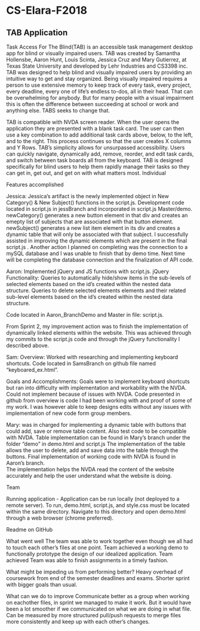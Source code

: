 # CS-Elara-F2018
## TAB Application 

  
  Task Access For The Blind(TAB) is an accessible task management desktop app for blind or visually impaired users. TAB was created by Samantha Hollensbe, Aaron Hunt, Louis Scinta, Jessica Cruz and Mary Gutierrez, at Texas State University and developed by Lehr Industries and CS3398 inc. TAB was designed to help blind and visually impaired users by providing an intuitive way to get and stay organized. Being visually impaired requires a person to use extensive memory to keep track of every task, every project, every deadline, every one of life’s endless to-dos, all in their head. That can be overwhelming for anybody. But for many people with a visual impairment this is often the difference between succeeding at school or work and anything else. TABS seeks to change that. 

  TAB is compatible with NVDA screen reader. When the user opens the application they are presented with a blank task card. The user can then use a key combination to add additional task cards above, below, to the left, and to the right. This process continues so that the user creates X columns and Y Rows. TAB’s simplicity allows for unsurpassed accessibility. Users can quickly navigate, dynamically add, remove, reorder, and edit task cards, and switch between task boards all from the keyboard. TAB is designed specifically for blind users to help them rapidly manage their tasks so they can get in, get out, and get on with what matters most.
Individual 

Features accomplished

Jessica: 
Jessica’s artifact is the newly implemented object  in New Category() & New Subject() functions in the script.js.
Development code located in script.js in  jessBranch and incorporated in script.js Master/demo. 
newCategory() generates a new button element in that div and creates an emepty list of subjects that are associated with that button element. newSubject() generates a new list item element in its div and creates a dynamic table that will only be associated with that subject. 
I successfully assisted in improving the dynamic elements which are present in the final script.js . Another action I planned on completing was the connection to a mySQL database and I was unable to finish that by demo time. 
Next time will be completing the database connection and the finalization of API code. 

Aaron: Implemented jQuery and JS functions with script.js.
jQuery Functionality:
Queries to automatically hide/show items in the sub-levels of selected elements based on the id’s created within the nested data structure.
Queries to delete selected elements elements and their related sub-level elements based on the id’s created within the nested data structure.

Code located in Aaron_BranchDemo and Master in file: script.js.

From Sprint 2, my improvement action was to finish the implementation of dynamically linked elements within the website. This was achieved through my commits to the script.js code and through the jQuery functionality I described above.

Sam:
 Overview: Worked with researching and implementing keyboard shortcuts. Code located in SamsBranch on github file named “keyboared_ex.html”.

Goals and Accomplishments: Goals were to implement keyboard shortcuts but ran into difficulty with implementation and workability with the NVDA. Could not implement because of issues with NVDA. Code presented in github from overview is code I had been working with and proof of some of my work. I was however able to keep designs edits without any issues with implementation of new code form group members.

Mary: was in charged for implementing a dynamic table with buttons that could add, save or remove table content. Also test code to be compatible with NVDA. 
Table implementation can be found in Mary’s branch under the folder “demo” in demo.html and script.js
The implementation of the table allows the user to delete, add and save data into the table through the buttons.
Final implementation of working code with NVDA is found in Aaron’s branch. 		
The implementation helps the NVDA read the content of the website accurately and help the user understand what the website is doing.


Team

Running application - 
Application can be run locally (not deployed to a remote server). To run, demo.html, script.js, and style.css must be located within the same directory. Navigate to this directory and open demo.html through a web browser (chrome preferred).

Readme on GitHub

What went well
The team was able to work together even though we all had to touch each other’s files at one point. 
Team achieved a working demo to functionally prototype the design of our idealized application.
Team achieved 
Team was able to finish assignments in a timely fashion.

What might be impeding us from performing better?
Heavy overhead of coursework from end of the semester deadlines and exams.
Shorter sprint with bigger goals than usual.

What can we do to improve
Communicate better as a group when working on eachother files, in sprint we managed to make it work. But it would have been a lot smoother if we communicated on what we are doing in what file. Can be measured by more structured pull/push requests to merge files more consistently and keep up with each other’s changes.




